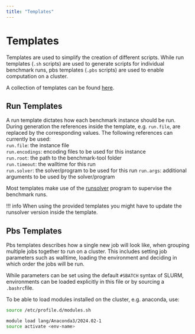 ```yaml
---
title: "Templates"
---
```


# Templates

Templates are used to simplify the creation of different scripts. While run templates (`.sh` scripts) are used to generate scripts for individual benchmark runs, pbs templates (`.pbs` scripts) are used to enable computation on a cluster.

A collection of templates can be found [here](https://github.com/potassco/benchmark-tool/blob/master/templates).

## Run Templates
A run template dictates how each benchmark instance should be run. During generation the references inside the template, e.g. `run.file`, are replaced by the corresponding values.
The following references can currently be used:  
`run.file`: the instance file  
`run.encodings`: encoding files to be used for this instance  
`run.root`: the path to the benchmark-tool folder  
`run.timeout`: the walltime for this run  
`run.solver`: the solver/program to be used for this run
`run.args`: additional arguments to be used by the solver/program


Most templates make use of the [runsolver](http://www.cril.univ-artois.fr/~roussel/runsolver/) program to supervise the benchmark runs.

!!! info
    When using the provided templates you might have to update the runsolver version inside the template.

## Pbs Templates

Pbs templates describes how a single new job will look like, when grouping multiple jobs together to run on a cluster. This includes setting job parameters such as walltime, loading the environment and deciding in which order the jobs will be run.

While parameters can be set using the default `#SBATCH` syntax of SLURM, environments can be loaded explicitly in this file or by sourcing a `.bashrc`file.

To be able to load modules installed on the cluster, e.g. anaconda, use:
```bash
source /etc/profile.d/modules.sh

module load lang/Anaconda3/2024.02-1
source activate <env-name>
```
